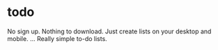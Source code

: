 # todo
No sign up. Nothing to download. Just create  lists on your desktop and mobile. ... Really simple to-do lists.
